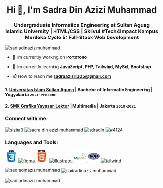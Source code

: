 <h1 align="center">Hi 👋, I'm Sadra Din Azizi Muhammad</h1>
<h3 align="center">Undergraduate Informatics Engineering at Sultan Agung Islamic University | HTML/CSS | Skilvul #Tech4Impact Kampus Merdeka Cycle 5: Full-Stack Web Development</h3>

<p align="left"> <img src="https://komarev.com/ghpvc/?username=sadradinazizimuhammad&label=Profile%20views&color=0e75b6&style=flat" alt="sadradinazizimuhammad" /> </p>

- 🔭 I’m currently working on **Portofolio**

- 🌱 I’m currently learning **JavaScript, PHP, Tailwind, MySql, Bootstrap**

- 📫 How to reach me **sadraazizi1305@gmail.com**

#### 1. [Universitas Islam Sultan Agung](https://unissula.ac.id/) | Bachelor of Informatic Engineering | Yogyakarta `2021-Present`

#### 2. [SMK Grafika Yayasan Lektur](https://dapo.kemdikbud.go.id/sekolah/7690FCF1106868889E94) | Multimedia | Jakarta `2018-2021`

<h3 align="left">Connect with me:</h3>
<p align="left">
<a href="https://twitter.com/sizira3" target="blank"><img align="center" src="https://raw.githubusercontent.com/rahuldkjain/github-profile-readme-generator/master/src/images/icons/Social/twitter.svg" alt="sizira3" height="30" width="40" /></a>
<a href="https://linkedin.com/in/sadra din azizi muhammad" target="blank"><img align="center" src="https://raw.githubusercontent.com/rahuldkjain/github-profile-readme-generator/master/src/images/icons/Social/linked-in-alt.svg" alt="sadra din azizi muhammad" height="30" width="40" /></a>
<a href="https://instagram.com/sdradin" target="blank"><img align="center" src="https://raw.githubusercontent.com/rahuldkjain/github-profile-readme-generator/master/src/images/icons/Social/instagram.svg" alt="sdradin" height="30" width="40" /></a>
<a href="https://discord.gg/#4124" target="blank"><img align="center" src="https://raw.githubusercontent.com/rahuldkjain/github-profile-readme-generator/master/src/images/icons/Social/discord.svg" alt="#4124" height="30" width="40" /></a>
</p>

<h3 align="left">Languages and Tools:</h3>
<p align="left"> <a href="https://www.w3schools.com/css/" target="_blank" rel="noreferrer"> <img src="https://raw.githubusercontent.com/devicons/devicon/master/icons/css3/css3-original-wordmark.svg" alt="css3" width="40" height="40"/> </a> <a href="https://www.figma.com/" target="_blank" rel="noreferrer"> <img src="https://www.vectorlogo.zone/logos/figma/figma-icon.svg" alt="figma" width="40" height="40"/> </a> <a href="https://www.w3.org/html/" target="_blank" rel="noreferrer"> <img src="https://raw.githubusercontent.com/devicons/devicon/master/icons/html5/html5-original-wordmark.svg" alt="html5" width="40" height="40"/> </a> <a href="https://www.adobe.com/in/products/illustrator.html" target="_blank" rel="noreferrer"> <img src="https://www.vectorlogo.zone/logos/adobe_illustrator/adobe_illustrator-icon.svg" alt="illustrator" width="40" height="40"/> </a> <a href="https://www.mysql.com/" target="_blank" rel="noreferrer"> <img src="https://raw.githubusercontent.com/devicons/devicon/master/icons/mysql/mysql-original-wordmark.svg" alt="mysql" width="40" height="40"/> </a> <a href="https://www.php.net" target="_blank" rel="noreferrer"> <img src="https://raw.githubusercontent.com/devicons/devicon/master/icons/php/php-original.svg" alt="php" width="40" height="40"/> </a> <a href="https://tailwindcss.com/" target="_blank" rel="noreferrer"> <img src="https://www.vectorlogo.zone/logos/tailwindcss/tailwindcss-icon.svg" alt="tailwind" width="40" height="40"/> </a> </p>

<p><img align="left" src="https://github-readme-stats.vercel.app/api/top-langs?username=sadradinazizimuhammad&show_icons=true&locale=en&layout=compact" alt="sadradinazizimuhammad" /></p>

<p>&nbsp;<img align="center" src="https://github-readme-stats.vercel.app/api?username=sadradinazizimuhammad&show_icons=true&locale=en" alt="sadradinazizimuhammad" /></p>

<p><img align="center" src="https://github-readme-streak-stats.herokuapp.com/?user=sadradinazizimuhammad&" alt="sadradinazizimuhammad" /></p>
